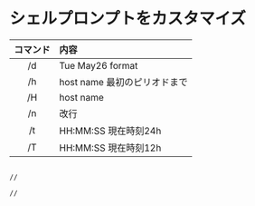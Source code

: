 # シェルプロンプトをカスタマイズ　


|コマンド|内容|
|:------------:|:-----------|
|/d|Tue May26 format|
|/h|host name 最初のピリオドまで|
|/H|host name|
|/n|改行|
|/t|HH:MM:SS 現在時刻24h|
|/T|HH:MM:SS 現在時刻12h|

## 

```
// 

//

```
